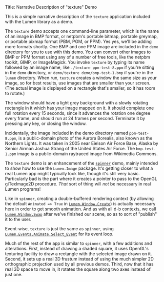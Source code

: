 Title: Narrative Description of "texture" Demo

This is a simple narrative description of the `texture` application included
with the Lumen library as a demo.

The `texture` demo accepts one command-line parameter, which is the name of an
image in BMP format, or netpbm's portable bitmap, portable greymap, or
portable pixmap format (PBM, PGM, or PPM).  Yes yes, we'll be adding more
formats shortly.  One BMP and one PPM image are included in the `demo`
directory for you to use with this demo.  You can convert other images to BMP
or PPM format using any of a number of free tools, like the netpbm toolkit,
GIMP, or ImageMagick.  You invoke `texture` by typing its name followed by an
image name, like `./texture ppm-test-8.ppm` if you're sitting in the `demo`
directory, or `demo/texture demo/bmp-test-1.bmp` if you're in the `lumen`
directory.  When run, `texture` creates a window the same size as your image,
so for best results, use images that are smaller than your screen.  (The
actual image is displayed on a rectangle that's smaller, so it has room to
rotate.)

The window should have a light grey background with a slowly rotating
rectangle in it which has your image mapped on it.  It should complete one
full rotation every 15 seconds, since it advances the rotation one degree
every frame, and should run at 24 frames per second.  Terminate it by pressing
any key, or closing the window.

Incidentally, the image included in the demo directory named `ppm-test-8.ppm`,
is a public-domain photo of the Aurora Borealis, also known as the Northern
Lights.  It was taken in 2005 near Eielson Air Force Base, Alaska by Senior
Airman Joshua Strang of the United States Air Force.  The `bmp-test-1.ppm`
image is a public-domain raytraced image from Wikimedia Commons.

The `texture` demo is an enhancement of the [`spinner`][spinner] demo, mainly
intended to show how to use the `Lumen.Image` package.  It's getting closer to
what a real Lumen app might typically look like, though it's still very basic.
Particularly bad is the part where it creates a pointer to pass to the OpenGL
glTexImage2D procedure.  *That* sort of thing will *not* be necessary in real
Lumen programs!

Like in `spinner`, creating a double-buffered rendering context (by allowing
the default `Animated => True` in [`Lumen.Window.Create`][window]) is actually
necessary here in order to get smooth animation.  And as with all d-b
contexts, we call [`Lumen.Window.Swap`][window] after we've finished our
scene, so as to sort of "publish" it to the user.

Event-wise, `texture` is just the same as `spinner`, using
[`Lumen.Events.Animate.Select_Event`][animate] for its event loop.

Much of the rest of the app is similar to `spinner`, with a few additions and
alterations.  First, instead of drawing a shaded square, it uses OpenGL's
texturing facility to draw a rectangle with the selected image drawn on it.
Second, it sets up a real 3D frustum instead of using the much simpler 2D
orthographic projection used by all previous demos.  Third, now that it has
real 3D space to move in, it rotates the square along two axes instead of just
one.

[spinner]:    narrative-spinner.html
[window]:     narrative-lumen-misc.html#lumen-window
[events]:     narrative-lumen-events.html#lumen-events
[animate]:    narrative-lumen-events.html#lumen-events-animate
